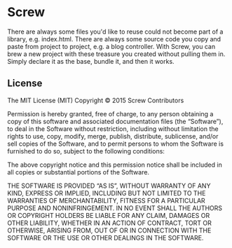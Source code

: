 # Screw

There are always some files you'd like to reuse could not become part of a library, e.g. index.html.
There are always some source code you copy and paste from project to project, e.g. a blog controller.
With Screw, you can brew a new project with these treasure you created without pulling them in.
Simply declare it as the base, bundle it, and then it works.

## License

The MIT License (MIT)
Copyright © 2015 Screw Contributors

Permission is hereby granted, free of charge, to any person obtaining a copy of
this software and associated documentation files (the “Software”), to deal in
the Software without restriction, including without limitation the rights to
use, copy, modify, merge, publish, distribute, sublicense, and/or sell copies of
the Software, and to permit persons to whom the Software is furnished to do so,
subject to the following conditions:

The above copyright notice and this permission notice shall be included in all
copies or substantial portions of the Software.

THE SOFTWARE IS PROVIDED “AS IS”, WITHOUT WARRANTY OF ANY KIND, EXPRESS OR
IMPLIED, INCLUDING BUT NOT LIMITED TO THE WARRANTIES OF MERCHANTABILITY, FITNESS
FOR A PARTICULAR PURPOSE AND NONINFRINGEMENT. IN NO EVENT SHALL THE AUTHORS OR
COPYRIGHT HOLDERS BE LIABLE FOR ANY CLAIM, DAMAGES OR OTHER LIABILITY, WHETHER
IN AN ACTION OF CONTRACT, TORT OR OTHERWISE, ARISING FROM, OUT OF OR IN
CONNECTION WITH THE SOFTWARE OR THE USE OR OTHER DEALINGS IN THE SOFTWARE.
